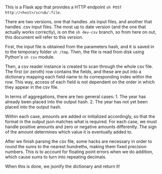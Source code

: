 This is a Flask app that provides a HTTP endpoint ```sh POST http://<host>/scrub/:file```.

There are two versions, one that handles .xls input files, and another that handles .csv input files. The most up to date version (and the one that actually works correctly), is on the ```sh dev-csv``` branch, so from here on out, this document will refer to this version.

First, the input file is obtained from the parameters hash, and it is saved in to the temporary folder ```sh /tmp```. Then, the file is read from disk using Python's ```sh csv``` module.

Then, a csv reader instance is created to scan through the whole csv file. The first (or zeroth) row contains the fields, and these are put into a dictionary mapping each field name to its corresponding index within the row. This way, access of each field is not dependent on the order in which they appear in the csv file.

In terms of aggregations, there are two general cases:
    1. The year has already been placed into the output hash.
    2. The year has not yet been placed into the output hash.

Within each case, amounts are added or initialized accordingly, so that the format in the output json matches what is required. For each case, we must handle positive amounts and zero or negative amounts differently. The sign of the amount determines which value it is eventually added to.

After we finish parsing the csv file, some hacks are necessary in order to round the sums to the nearest hundreths, making them fixed precision numbers. This is to account for floating point errors when we do addition, which cause sums to turn into repeating decimals.

When this is done, we jsonify the dictionary and return it!